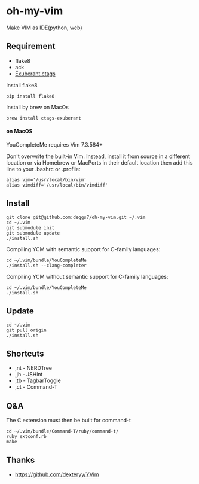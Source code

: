 oh-my-vim
=========

Make VIM as IDE(python, web)

## Requirement

* flake8
* ack
* [Exuberant ctags](http://ctags.sourceforge.net/)

Install flake8
```
pip install flake8
```

Install by brew on MacOs
```
brew install ctags-exuberant
```

#### on MacOS
YouCompleteMe requires Vim 7.3.584+

Don't overwrite the built-in Vim.
Instead, install it from source in a different location or via Homebrew or MacPorts in their default location then add this line to your .bashrc or .profile:
```
alias vim='/usr/local/bin/vim'
alias vimdiff='/usr/local/bin/vimdiff'
```

## Install

```
git clone git@github.com:deggs7/oh-my-vim.git ~/.vim
cd ~/.vim
git submodule init
git submodule update
./install.sh
```

Compiling YCM with semantic support for C-family languages:

```
cd ~/.vim/bundle/YouCompleteMe
./install.sh --clang-completer
```

Compiling YCM without semantic support for C-family languages:

```
cd ~/.vim/bundle/YouCompleteMe
./install.sh
```

## Update

```
cd ~/.vim
git pull origin
./install.sh
```

## Shortcuts

* ,nt - NERDTree
* ,jh - JSHint
* ,tb - TagbarToggle
* ,ct - Command-T

## Q&A

The C extension must then be built for command-t

```
cd ~/.vim/bundle/Command-T/ruby/command-t/
ruby extconf.rb
make
```




## Thanks

* https://github.com/dexteryy/YVim
